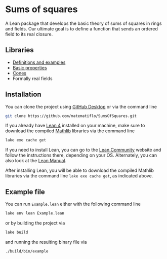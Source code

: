 # Sums of squares

A Lean package that develops the basic theory of sums of squares in rings and fields. Our ultimate goal is to define a function that sends an ordered field to its real closure.

## Libraries

- [Definitions and examples](SumSq/Defs.md)
- [Basic properties](SumSq/Ppties.md)
- [Cones](SumSq/Cones.md)
- Formally real fields

## Installation

You can clone the project using [GitHub Desktop](https://docs.github.com/en/desktop/installing-and-authenticating-to-github-desktop/installing-github-desktop) or via the command line

```bash
git clone https://github.com/matematiflo/SumsOfSquares.git
```

If you already have [Lean 4](https://lean-lang.org) installed on your machine, make sure to download the compiled [Mathlib](https://github.com/leanprover-community/mathlib4) libraries via the command line

```bash
lake exe cache get
```

If you need to install Lean, you can go to the [Lean Community](https://leanprover-community.github.io/get_started.html) website and follow the instructions there, depending on your OS. Alternately, you can also look at the [Lean Manual](https://lean-lang.org/lean4/doc/quickstart.html).

After installing Lean, you will be able to download the compiled Mathlib libraries via the command line `lake exe cache get`, as indicated above.

## Example file

You can run `Example.lean` either with the following command line

```bash
lake env lean Example.lean
```

or by building the project via

```bash
lake build
```

and running the resulting binary file via

```bash
./build/bin/example
```

